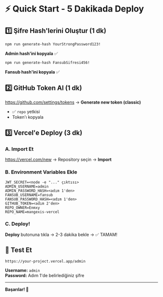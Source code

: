 # ⚡ Quick Start - 5 Dakikada Deploy

## 1️⃣ Şifre Hash'lerini Oluştur (1 dk)

```bash
npm run generate-hash YourStrongPassword123!
```
**Admin hash'ini kopyala** ✅

```bash
npm run generate-hash FansubSifresi456!
```
**Fansub hash'ini kopyala** ✅

## 2️⃣ GitHub Token Al (1 dk)

https://github.com/settings/tokens → **Generate new token (classic)**
- ✅ `repo` yetkisi
- Token'ı kopyala

## 3️⃣ Vercel'e Deploy (3 dk)

### A. Import Et
https://vercel.com/new → Repository seçin → **Import**

### B. Environment Variables Ekle

```env
JWT_SECRET=<node -e "..." çıktısı>
ADMIN_USERNAME=admin
ADMIN_PASSWORD_HASH=<adım 1'den>
FANSUB_USERNAME=fansub
FANSUB_PASSWORD_HASH=<adım 1'den>
GITHUB_TOKEN=<adım 2'den>
REPO_OWNER=Enmxy
REPO_NAME=mangexis-vercel
```

### C. Deploy!

**Deploy** butonuna tıkla → 2-3 dakika bekle → ✅ TAMAM!

## 🎯 Test Et

```
https://your-project.vercel.app/admin
```

**Username:** `admin`  
**Password:** Adım 1'de belirlediğiniz şifre

---

**Başarılar! 🚀**
